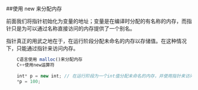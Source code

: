 ##使用 new 来分配内存

前面我们将指针初始化为变量的地址；变量是在编译时分配的有名称的内存，而指针只是为可以通过名称直接访问的内存提供了一个别名。

指针真正的用武之地在于，在运行阶段分配未命名的内存以存储值。在这种情况下，只能通过指针来访问内存。

```javascript
    C语言使用 malloc()来分配内存
    C++使用new运算符
    
    int* p = new int; // 在运行阶段为一个int值分配未命名的内存，并使用指针来访问这个值
    *p = 100;
```